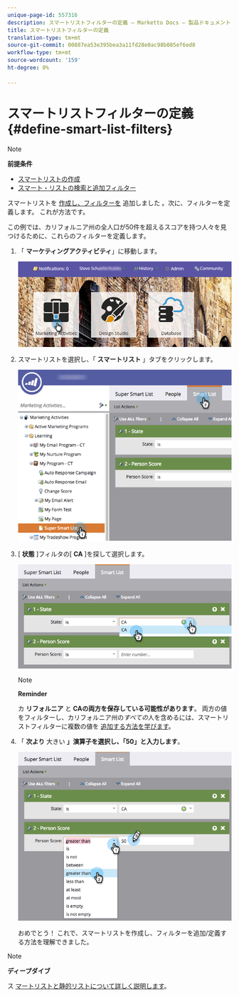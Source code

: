 ```yaml
---
unique-page-id: 557316
description: スマートリストフィルターの定義 — Marketto Docs — 製品ドキュメント
title: スマートリストフィルターの定義
translation-type: tm+mt
source-git-commit: 00887ea53e395bea3a11fd28e0ac98b085ef6ed8
workflow-type: tm+mt
source-wordcount: '159'
ht-degree: 0%

---
```



# スマートリストフィルターの定義 {#define-smart-list-filters}

>[!NOTE]
>
>**前提条件**
>
>* [スマートリストの作成](create-a-smart-list.md)
>* [スマート・リストの検索と追加フィルター](find-and-add-filters-to-a-smart-list.md)

>



スマートリストを [作成し、フィルターを](create-a-smart-list.md) 追加しました [](find-and-add-filters-to-a-smart-list.md) 。次に、フィルターを定義します。 これが方法です。

この例では、カリフォルニア州の全人口が50件を超えるスコアを持つ人々を見つけるために、これらのフィルターを定義します。

1. 「 **マーケティングアクティビティ**」に移動します。

   ![](assets/login-marketing-activities-1.png)

1. スマートリストを選択し、「 **スマートリスト** 」タブをクリックします。

   ![](assets/smarlist-choosefilters.png)

1. [ **状態** ]フィルタの[ **CA** ]を探して選択します。

   ![](assets/smartlistdefinefilters.png)

   >[!NOTE]
   >
   >**Reminder**
   >
   >
   >カ **リフォルニア** と **CAの両方を保存している可能性があります**。 両方の値をフィルターし、カリフォルニア州の*すべての*人を含めるには、スマートリストフィルターに複数の値を [追加する方法を学びます](../../../../product-docs/core-marketo-concepts/smart-lists-and-static-lists/using-smart-lists/add-multiple-values-to-a-smart-list-filter.md)。

1. 「 **次より** 大きい **」演算子を選択し、「50」と入力します**。

   ![](assets/smartlistfilter-personscore.png)

   おめでとう！ これで、スマートリストを作成し、フィルターを追加/定義する方法を理解できました。

>[!NOTE]
>
>**ディープダイブ**
>
>ス [マートリストと静的リストについて詳しく説明します](http://docs.marketo.com/display/docs/smart+lists+and+static+lists)。

